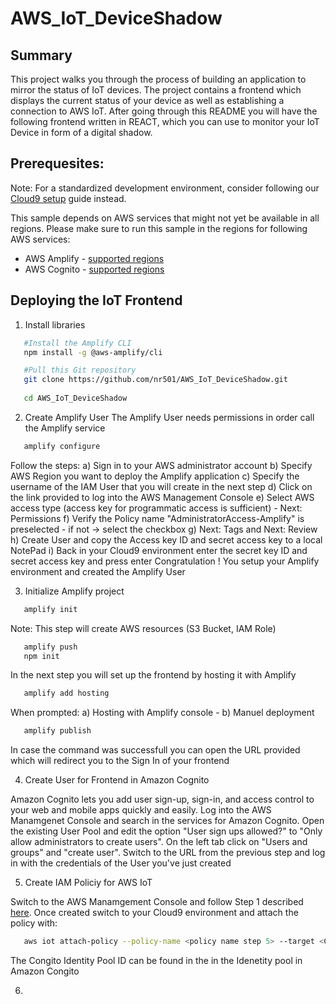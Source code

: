 # AWS_IoT_DeviceShadow

## Summary

This project walks you through the process of building an application to mirror the status of IoT devices. The project contains a frontend which displays the current status of your device as well as establishing a connection to AWS IoT. After going through this README you will have the following frontend written in REACT, which you can use to monitor your IoT Device in form of a digital shadow.


## Prerequesites:

Note: For a standardized development environment, consider following our [Cloud9 setup](https://docs.aws.amazon.com/cloud9/latest/user-guide/setting-up.html) guide instead.


This sample depends on AWS services that might not yet be available in all regions. Please make sure to run this sample in the regions for following AWS services:
  - AWS Amplify - [supported regions](https://docs.aws.amazon.com/general/latest/gr/amplify.html)
  - AWS Cognito - [supported regions](https://docs.aws.amazon.com/general/latest/gr/amplify.html)

## Deploying the IoT Frontend 

1. Install libraries
  
  ```bash
     #Install the Amplify CLI 
     npm install -g @aws-amplify/cli
  ```

  ```bash
     #Pull this Git repository
     git clone https://github.com/nr501/AWS_IoT_DeviceShadow.git
     
     cd AWS_IoT_DeviceShadow
  ```

2. Create Amplify User
  The Amplify User needs permissions in order call the Amplify service
  ```bash
     amplify configure
  ```
  Follow the steps:
  a) Sign in to your AWS administrator account
  b) Specify AWS Region you want to deploy the Amplify application
  c) Specify the username of the IAM User that you will create in the next step 
  d) Click on the link provided to log into the AWS Management Console
  e) Select AWS access type (access key for programmatic access is sufficient) - Next: Permissions
  f) Verify the Policy name "AdministratorAccess-Amplify" is preselected - if not -> select the checkbox 
  g) Next: Tags and Next: Review
  h) Create User and copy the Access key ID and secret access key to a local NotePad
  i) Back in your Cloud9 environment enter the secret key ID and secret access key and press enter 
  Congratulation ! You setup your Amplify environment and created the Amplify User 
   
3. Initialize Amplify project 

  ```bash
     amplify init
  ```
  Note: This step will create AWS resources (S3 Bucket, IAM Role) 
  
  ```bash
     amplify push
     npm init
  ```
  
  In the next step you will set up the frontend by hosting it with Amplify 
  
  ```bash 
     amplify add hosting
  ```
  
When prompted: 
a) Hosting with Amplify console - 
b) Manuel deployment
     
  ```bash 
     amplify publish
  ```

In case the command was successfull you can open the URL provided which will redirect you to the Sign In of your frontend 


4. Create User for Frontend in Amazon Cognito 

Amazon Cognito lets you add user sign-up, sign-in, and access control to your web and mobile apps quickly and easily. Log into the AWS Manamgenet Console and search in the services for Amazon Cognito. Open the existing User Pool and edit the option "User sign ups allowed?" to "Only allow administrators to create users". On the left tab click on "Users and groups" and "create user". Switch to the URL from the previous step and log in with the credentials of the User you've just created

5. Create IAM Policiy for AWS IoT

Switch to the AWS Manamgement Console and follow Step 1 described [here](https://docs.amplify.aws/lib/pubsub/getting-started/q/platform/js/#aws-iot). Once created switch to your Cloud9 environment and attach the policy with: 

```bash 
   aws iot attach-policy --policy-name <policy name step 5> --target <Cognito identity pool ID>
  ```
  
 The Congito Identity Pool ID can be found in the in the Idenetity pool in Amazon Congito 

6. 


